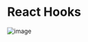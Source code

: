 # React Hooks 

![image](https://user-images.githubusercontent.com/25232528/196477682-63b2cbb0-9276-4ec7-8a1f-3db5d6b41129.png)
